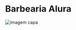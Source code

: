 # Barbearia Alura 

![imagem capa](https://user-images.githubusercontent.com/99972177/158238855-1c1613d4-340a-4d1f-a977-3f15ffcce2be.jpg)

##


